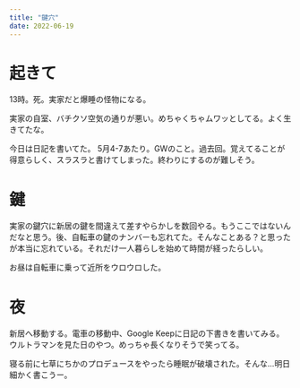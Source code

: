 ```yaml
---
title: "鍵穴"
date: 2022-06-19
---
```


# 起きて
13時。死。実家だと爆睡の怪物になる。

実家の自室、バチクソ空気の通りが悪い。めちゃくちゃムワッとしてる。よく生きてたな。

今日は日記を書いてた。
5月4-7あたり。GWのこと。過去回。覚えてることが得意らしく、スラスラと書けてしまった。終わりにするのが難しそう。

# 鍵
実家の鍵穴に新居の鍵を間違えて差すやらかしを数回やる。もうここではないんだなと思う。後、自転車の鍵のナンバーも忘れてた。そんなことある？と思ったが本当に忘れている。それだけ一人暮らしを始めて時間が経ったらしい。

お昼は自転車に乗って近所をウロウロした。
# 夜
新居へ移動する。電車の移動中、Google Keepに日記の下書きを書いてみる。ウルトラマンを見た日のやつ。めっちゃ長くなりそうで笑ってる。

寝る前に七草にちかのプロデュースをやったら睡眠が破壊された。そんな...明日細かく書こうー。